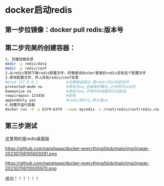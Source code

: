 # docker启动redis

## 第一步拉镜像：docker pull redis:版本号

## 第二步完美的创建容器：

```bash
1. 创建挂载目录
mkdir -p redis/data 
mkdir -p redis/conf
2.从redis官网下载redis配置文件，好像是说docker里面的redis没有这个配置文件
3.修改配置文件，并上传到redis/conf目录
#bind 127.0.0.1             #注释掉这部分,使redis可以外部访问
protected-mode no           #修改为no,去掉保护模式,让外网可以访问
daemonize no                #修改为no,不用守护线程的方式启动
requirepass 123456          #密码
appendonly yes              #redis持久化,默认是no
4.创建并运行容器
docker run -d -p 6379:6379 --name myredis -v /root/redis/conf/redis.conf :/etc/redis/redis.conf -v /root/redis/data:/data redis:7.0 redis-server /etc/redis/redis.conf --appendonly yes                         
```

## 第三步测试

这里用的是redis桌面版

https://github.com/nanshaws/docker-everything/blob/main/img/image-20230706105929291.png

https://github.com/nanshaws/docker-everything/blob/main/img/image-20230706110005970.png

成功！！！！！！
